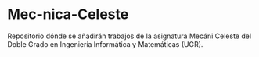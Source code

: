 # Mec-nica-Celeste
Repositorio dónde se añadirán trabajos de la asignatura Mecáni Celeste del Doble Grado en Ingeniería Informática y Matemáticas (UGR).
